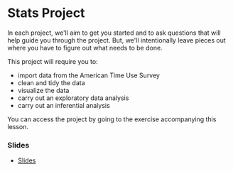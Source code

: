 # Stats Project

In each project, we'll aim to get you started and to ask questions that will help guide you through the project. But, we'll intentionally leave pieces out where you have to figure out what needs to be done.

This project will require you to:

* import data from the American Time Use Survey
* clean and tidy the data
* visualize the data
* carry out an exploratory data analysis
* carry out an inferential analysis

You can access the project by going to the exercise accompanying this lesson.

### Slides

* [Slides](https://docs.google.com/presentation/d/1HwadkXFrjPNRdQ1NKN8fW92vSBgsD4MK_sjhvnWrVac/edit?usp=sharing)
